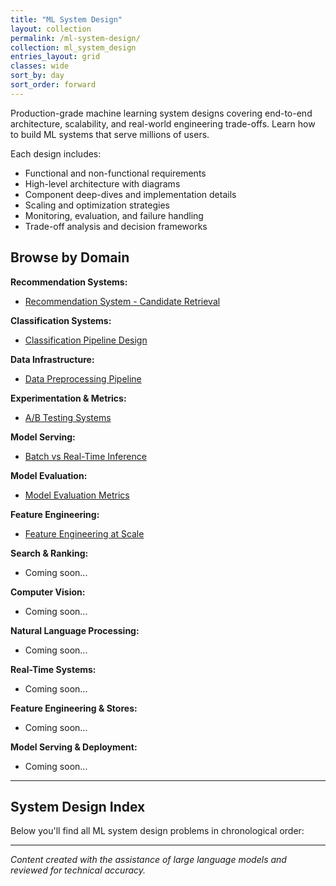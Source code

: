 ```yaml
---
title: "ML System Design"
layout: collection
permalink: /ml-system-design/
collection: ml_system_design
entries_layout: grid
classes: wide
sort_by: day
sort_order: forward
---
```


Production-grade machine learning system designs covering end-to-end architecture, scalability, and real-world engineering trade-offs. Learn how to build ML systems that serve millions of users.

Each design includes:
- Functional and non-functional requirements
- High-level architecture with diagrams
- Component deep-dives and implementation details
- Scaling and optimization strategies
- Monitoring, evaluation, and failure handling
- Trade-off analysis and decision frameworks

## Browse by Domain

**Recommendation Systems:**
- [Recommendation System - Candidate Retrieval](/ml-system-design/0001-recommendation-system/)

**Classification Systems:**
- [Classification Pipeline Design](/ml-system-design/0002-classification-pipeline/)

**Data Infrastructure:**
- [Data Preprocessing Pipeline](/ml-system-design/0003-data-preprocessing/)

**Experimentation & Metrics:**
- [A/B Testing Systems](/ml-system-design/0004-ab-testing-systems/)

**Model Serving:**
- [Batch vs Real-Time Inference](/ml-system-design/0005-batch-realtime-inference/)

**Model Evaluation:**
- [Model Evaluation Metrics](/ml-system-design/0006-model-evaluation-metrics/)

**Feature Engineering:**
- [Feature Engineering at Scale](/ml-system-design/0007-feature-engineering/)

**Search & Ranking:**
- Coming soon...

**Computer Vision:**
- Coming soon...

**Natural Language Processing:**
- Coming soon...

**Real-Time Systems:**
- Coming soon...

**Feature Engineering & Stores:**
- Coming soon...

**Model Serving & Deployment:**
- Coming soon...

---

## System Design Index

Below you'll find all ML system design problems in chronological order:

---

*Content created with the assistance of large language models and reviewed for technical accuracy.*



